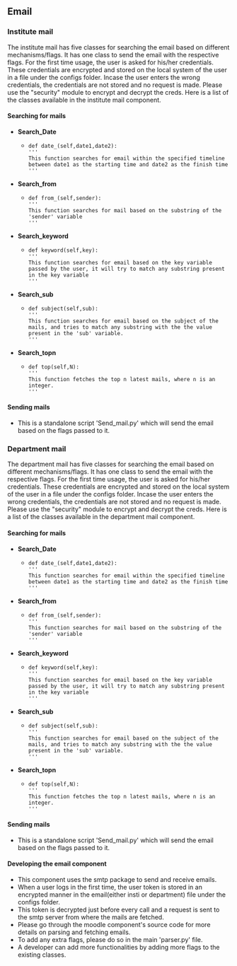 ## Email

### Institute mail

The institute mail has five classes for searching the email based on different mechanisms/flags. It has one class to send the email with the respective flags. For the first time usage, the user is asked for his/her credentials. These credentials are encrypted and stored on the local system of the user in a file under the configs folder. Incase the user enters the wrong credentials, the credentials are not stored and no request is made. Please use the "security" module to encrypt and decrypt the creds. Here is a list of the classes available in the institute mail component. 

#### Searching for mails

* <b>Search_Date</b>
  * ```
    def date_(self,date1,date2):
    ''' 
    This function searches for email within the specified timeline between date1 as the starting time and date2 as the finish time
    '''
    ```

* <b>Search_from</b>
  * ```
    def from_(self,sender):
    ''' 
    This function searches for mail based on the substring of the 'sender' variable
    '''
    ```

* <b>Search_keyword</b>
  * ```
    def keyword(self,key):
    '''
    This function searches for email based on the key variable passed by the user, it will try to match any substring present in the key variable
    '''
    ```

* <b>Search_sub</b>
  * ```
    def subject(self,sub):
    '''
    This function searches for email based on the subject of the mails, and tries to match any substring with the the value present in the 'sub' variable.
    '''
    ```

* <b>Search_topn</b>
  * ```
    def top(self,N):
    '''
    This function fetches the top n latest mails, where n is an integer.
    '''
    ```
#### Sending mails
* This is a standalone script 'Send_mail.py' which will send the email based on the flags passed to it.

### Department mail

The department mail has five classes for searching the email based on different mechanisms/flags. It has one class to send the email with the respective flags. For the first time usage, the user is asked for his/her credentials. These credentials are encrypted and stored on the local system of the user in a file under the configs folder. Incase the user enters the wrong credentials, the credentials are not stored and no request is made. Please use the "security" module to encrypt and decrypt the creds. Here is a list of the classes available in the department mail component. 

#### Searching for mails

* <b>Search_Date</b>
  * ```
    def date_(self,date1,date2):
    ''' 
    This function searches for email within the specified timeline between date1 as the starting time and date2 as the finish time
    '''
    ```

* <b>Search_from</b>
  * ```
    def from_(self,sender):
    ''' 
    This function searches for mail based on the substring of the 'sender' variable
    '''
    ```

* <b>Search_keyword</b>
  * ```
    def keyword(self,key):
    '''
    This function searches for email based on the key variable passed by the user, it will try to match any substring present in the key variable
    '''
    ```

* <b>Search_sub</b>
  * ```
    def subject(self,sub):
    '''
    This function searches for email based on the subject of the mails, and tries to match any substring with the the value present in the 'sub' variable.
    '''
    ```

* <b>Search_topn</b>
  * ```
    def top(self,N):
    '''
    This function fetches the top n latest mails, where n is an integer.
    '''
    ```
#### Sending mails
* This is a standalone script 'Send_mail.py' which will send the email based on the flags passed to it.

#### Developing the email component
* This component uses the smtp package to send and receive emails.
* When a user logs in the first time, the user token is stored in an encrypted manner in the email(either insti or department) file under the configs folder.
* This token is decrypted just before every call and a request is sent to the smtp server from where the mails are fetched.
* Please go through the moodle component's source code for more details on parsing and fetching emails.
* To add any extra flags, please do so in the main 'parser.py' file.
* A developer can add more functionalities by adding more flags to the existing classes.